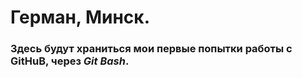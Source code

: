 # Герман, Минск.
### Здесь будут храниться мои первые попытки работы с **GitHuB**, через ***Git Bash***.
